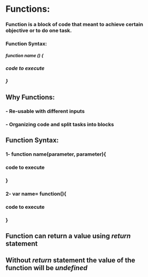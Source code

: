 # Functions:
### Function is a block of code that meant to achieve certain objective or to do one task.

### Function Syntax:
#### *function name () {*
  ### *code to execute* 
### *}*

## Why Functions:
### - Re-usable with different inputs
### - Organizing code and split tasks into blocks

## Function Syntax:
### 1- function name(parameter, parameter){
  ### code to execute 
### }

### 2- var name= function(){
  ### code to execute
### }

## Function can return a value using *return* statement
## Without *return* statement the value of the function will be *undefined*